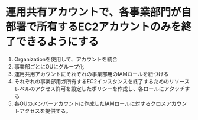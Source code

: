 # 運用共有アカウントで、各事業部門が自部署で所有するEC2アカウントのみを終了できるようにする
1. Organizationを使用して、アカウントを統合
1. 事業部ごとにOUにグループ化
1. 運用共用アカウントにそれぞれの事業部用のIAMロールを紐づける
1. それぞれの事業部用ガ所有するEC2インスタンスを終了するためのリソースレベルのアクセス許可を設定したポリシーを作成し、各ロールにアタッチする
1. 各OUのメンバーアカウントに作成したIAMロールに対するクロスアカウントアクセスを提供する。